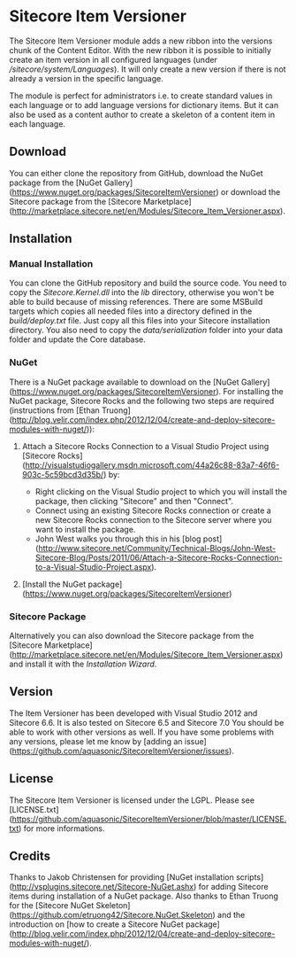 # Sitecore Item Versioner
The Sitecore Item Versioner module adds a new ribbon into the versions chunk of the Content Editor. With the new ribbon it is possible to initially create an item version in all configured languages (under _/sitecore/system/Languages_). It will only create a new version if there is not already a version in the specific language.

The module is perfect for administrators i.e. to create standard values in each language or to add language versions for dictionary items. But it can also be used as a content author to create a skeleton of a content item in each language.

## Download
You can either clone the repository from GitHub, download the NuGet package from the [NuGet Gallery] (https://www.nuget.org/packages/SitecoreItemVersioner) or download the Sitecore package from the [Sitecore Marketplace] (http://marketplace.sitecore.net/en/Modules/Sitecore_Item_Versioner.aspx).

## Installation
### Manual Installation
You can clone the GitHub repository and build the source code. You need to copy the _Sitecore.Kernel.dll_ into the _lib_ directory, otherwise you won't be able to build because of missing references. There are some MSBuild targets which copies all needed files into a directory defined in the _build/deploy.txt_ file. Just copy all this files into your Sitecore installation directory. You also need to copy the _data/serialization_ folder into your data folder and update the Core database.

### NuGet
There is a NuGet package available to download on the [NuGet Gallery] (https://www.nuget.org/packages/SitecoreItemVersioner). For installing the NuGet package, Sitecore Rocks and the following two steps are required (instructions from [Ethan Truong] (http://blog.velir.com/index.php/2012/12/04/create-and-deploy-sitecore-modules-with-nuget/)):

1. Attach a Sitecore Rocks Connection to a Visual Studio Project using [Sitecore Rocks] (http://visualstudiogallery.msdn.microsoft.com/44a26c88-83a7-46f6-903c-5c59bcd3d35b/) by:
	- Right clicking on the Visual Studio project to which you will install the package, then clicking "Sitecore" and then "Connect".
	- Connect using an existing Sitecore Rocks connection or create a new Sitecore Rocks connection to the Sitecore server where you want to install the package.
	- John West walks you through this in his [blog post] (http://www.sitecore.net/Community/Technical-Blogs/John-West-Sitecore-Blog/Posts/2011/06/Attach-a-Sitecore-Rocks-Connection-to-a-Visual-Studio-Project.aspx).

2. [Install the NuGet package] (https://www.nuget.org/packages/SitecoreItemVersioner)

### Sitecore Package
Alternatively you can also download the Sitecore package from the [Sitecore Marketplace] (http://marketplace.sitecore.net/en/Modules/Sitecore_Item_Versioner.aspx) and install it with the _Installation Wizard_.

## Version
The Item Versioner has been developed with Visual Studio 2012 and Sitecore 6.6. It is also tested on Sitecore 6.5 and Sitecore 7.0 You should be able to work with other versions as well. If you have some problems with any versions, please let me know by [adding an issue] (https://github.com/aquasonic/SitecoreItemVersioner/issues).

## License
The Sitecore Item Versioner is licensed under the LGPL. Please see [LICENSE.txt] (https://github.com/aquasonic/SitecoreItemVersioner/blob/master/LICENSE.txt) for more informations.

## Credits
Thanks to Jakob Christensen for providing [NuGet installation scripts] (http://vsplugins.sitecore.net/Sitecore-NuGet.ashx) for adding Sitecore items during installation of a NuGet package. Also thanks to Ethan Truong for the [Sitecore NuGet Skeleton] (https://github.com/etruong42/Sitecore.NuGet.Skeleton) and the introduction on [how to create a Sitecore NuGet package] (http://blog.velir.com/index.php/2012/12/04/create-and-deploy-sitecore-modules-with-nuget/).